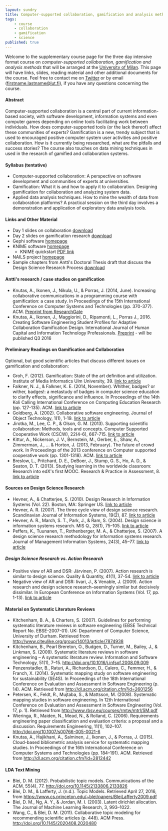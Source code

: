 ```yaml
---
layout: sundry
title: Computer-supported collaboration, gamification and analysis methods
tags:
    - course
    - collaboration
    - gamification
    - science
published: true
---
```


Welcome to the supplementary course page for the three day intensive format course on *computer-supported collaboration, gamification and analysis methods* that will be arranged at the [University of Milan](http://www.unimi.it/). This page will have links, slides, reading material and other additional documents for the course. Feel free to contact me on [Twitter](https://twitter.com/aknutas) or by email (firstname.lastname@lut.fi), if you have any questions concerning the course.

#### Abstract
Computer-supported collaboration is a central part of current information-based society, with software development, information systems and even computer games depending on online tools facilitating work between individuals. How does computer-supported tools (or the lack thereof) affect these communities of experts? Gamification is a new, trendy subject that is used to encouraged positive computer system user activities and positive collaboration. How is it currently being researched, what are the pitfalls and success stories? The course also touches on data mining techniques in used in the research of gamified and collaboration systems.

#### Syllabus (tentative)
* Computer-supported collaboration: A perspective on software development and communities of experts at universities.
* Gamification: What it is and how to apply it to collaboration. Designing gamification for collaboration and analyzing system data. 
* Applied data analysis techniques. How to mine the wealth of data from collaboration platforms? A practical session on the third day involves a demonstration and application of exploratory data analysis tools.

#### Links and Other Material
* Day 1 slides on collaboration [download](https://onedrive.live.com/redir?resid=8C3643CF8B080776!91327&authkey=!AKxjEA1rpe9To4o&ithint=file%2cpptx)
* Day 2 slides on gamification research [download](https://onedrive.live.com/redir?resid=8C3643CF8B080776!91374&authkey=!AG17_FgfDhlZI4I&ithint=file%2cpptx)
* Gephi software [homepage](https://gephi.org/)
* KNIME software [homepage](http://www.knime.org/)
  * KNIME quickstart [PDF link](https://tech.knime.org/files/KNIME_quickstart.pdf) 
* NAILS project [homepage](http://nailsproject.net/) 
* Sample chapters from Antti's Doctoral Thesis draft that discuss the Design Science Research Process [download](https://onedrive.live.com/redir?resid=8C3643CF8B080776!91491&authkey=!ANTAEGQMM0Mjdfc&ithint=file%2cpdf)

#### Antti's research / case studies on gamification
* Knutas, A., Ikonen, J., Nikula, U., & Porras, J. (2014, June). Increasing collaborative communications in a programming course with gamification: a case study. In Proceedings of the 15th International Conference on Computer Systems and Technologies (pp. 370-377). ACM. [Preprint from ResearchGate](https://www.researchgate.net/publication/268060789_Increasing_collaborative_communications_in_a_programming_course_with_gamification_A_case_study?ev=prf_pub)
* Knutas, A., Ikonen, J., Maggiorini, D., Ripamonti, L., Porras J., 2016. Creating Software Engineering Student Profiles for Adaptive Collaboration Gamification Design. International Journal of Human Capital and Information Technology Professionals. [Preprint](https://onedrive.live.com/redir?resid=8C3643CF8B080776!91355&authkey=!AID_pXSiDTc3868&ithint=file%2cpdf) - will be published Q3 2016

#### Preliminary Readings on Gamification and Collaboration
Optional, but good scientific articles that discuss different issues on gamification and collaboration:

* Groh, F. (2012). Gamification: State of the art definition and utilization. Institute of Media Informatics Ulm University, 39. [link to article](http://d-nb.info/1020022604/34/#page=39)
* Falkner, N. J., & Falkner, K. E. (2014, November). Whither, badges? or wither, badges!: a metastudy of badges in computer science education to clarify effects, significance and influence. In Proceedings of the 14th Koli Calling International Conference on Computing Education Research (pp. 127-135). ACM. [link to article](http://dl.acm.org/citation.cfm?id=2674698)
* Goldberg, A. (2002). Collaborative software engineering. Journal of Object Technology, 1(1), 1-19. [link to article](http://www.jot.fm/issues/issue_2002_05/column1/)
* Jirotka, M., Lee, C. P., & Olson, G. M. (2013). Supporting scientific collaboration: Methods, tools and concepts. Computer Supported Cooperative Work (CSCW), 22(4-6), 667-715. [link to article](http://link.springer.com/article/10.1007/s10606-012-9184-0/fulltext.html)
* Kittur, A., Nickerson, J. V., Bernstein, M., Gerber, E., Shaw, A., Zimmerman, J., ... & Horton, J. (2013, February). The future of crowd work. In Proceedings of the 2013 conference on Computer supported cooperative work (pp. 1301-1318). ACM. [link to article](http://www2.cs.siu.edu/~dche2/files/futureofcrowdwork-cscw2013.pdf)
* Breslow, L., Pritchard, D. E., DeBoer, J., Stump, G. S., Ho, A. D., & Seaton, D. T. (2013). Studying learning in the worldwide classroom: Research into edX's first MOOC. Research & Practice in Assessment, 8. [link to article](https://goo.gl/0G9I06)

#### Sources on Design Science Research
* Hevner, A., & Chatterjee, S. (2010). Design Research in Information Systems (Vol. 22). Boston, MA: Springer US. [link to article](http://link.springer.com/10.1007/978-1-4419-5653-8)
* Hevner, A. R. (2007). The three cycle view of design science research. Scandinavian Journal of Information Systems, 19(2), 87. [link to article](http://community.mis.temple.edu/seminars/files/2009/10/Hevner-SJIS.pdf)
* Hevner, A. R., March, S. T., Park, J., & Ram, S. (2004). Design science in information systems research. MIS Q., 28(1), 75–105. [link to article](http://dl.acm.org/citation.cfm?id=2017212.2017217)
* Peffers, K., Tuunanen, T., Rothenberger, M. A., & Chatterjee, S. (2007). A design science research methodology for information systems research. Journal of Management Information Systems, 24(3), 45–77. [link to article](http://mesharpe.metapress.com/index/276818W6PN4T5483.pdf)

##### Design Science Research vs. Action Research
* Positive view of AR and DSR: Järvinen, P. (2007). Action research is similar to design science. Quality & Quantity, 41(1), 37-54. [link to article](http://link.springer.com/article/10.1007/s11135-005-5427-1)
* Negative view of AR and DSR: Iivari, J., & Venable, J. (2009). Action research and design science research–seemingly similar but decisively dissimilar. In European Conference on Information Systems (Vol. 17, pp. 1-13). [link to article](http://aisel.aisnet.org/cgi/viewcontent.cgi?article=1025&context=ecis2009)

#### Material on Systematic Literature Reviews
* Kitchenham, B. A., & Charters, S. (2007). Guidelines for performing systematic literature reviews in software engineering (EBSE Technical Report No. EBSE-2007-01). UK: Department of Computer Science, University of Durham. Retrieved from <http://www.citeulike.org/group/14013/article/7874938>
* Kitchenham, B., Pearl Brereton, O., Budgen, D., Turner, M., Bailey, J., & Linkman, S. (2009). Systematic literature reviews in software engineering – A systematic literature review. Information and Software Technology, 51(1), 7–15. <http://doi.org/10.1016/j.infsof.2008.09.009>
* Penzenstadler, B., Raturi, A., Richardson, D., Calero, C., Femmer, H., & Franch, X. (2014). Systematic mapping study on software engineering for sustainability (SE4S). In Proceedings of the 18th International Conference on Evaluation and Assessment in Software Engineering (p. 14). ACM. Retrieved from <http://dl.acm.org/citation.cfm?id=2601256>
* Petersen, K., Feldt, R., Mujtaba, S., & Mattsson, M. (2008). Systematic mapping studies in software engineering. In 12th International Conference on Evaluation and Assessment in Software Engineering (Vol. 17, p. 1). Retrieved from <http://www.rbsv.eu/courses/rmtw/mtrl/SM.pdf>
* Wieringa, R., Maiden, N., Mead, N., & Rolland, C. (2006). Requirements engineering paper classification and evaluation criteria: a proposal and a discussion. Requirements Engineering, 11(1), 102–107. <http://doi.org/10.1007/s00766-005-0021-6>
* Knutas, A., Hajikhani, A., Salminen, J., Ikonen, J., & Porras, J. (2015). Cloud-based bibliometric analysis service for systematic mapping studies. In Proceedings of the 16th International Conference on Computer Systems and Technologies (pp. 184–191). ACM. Retrieved from <http://dl.acm.org/citation.cfm?id=2812442>

#### LDA Text Mining
* Blei, D. M. (2012). Probabilistic topic models. Communications of the ACM, 55(4), 77. <http://doi.org/10.1145/2133806.2133826>
* Blei, D. M., & Lafferty, J. (n.d.). Topic Models. Retrieved April 27, 2016, from <https://www.cs.princeton.edu/~blei/papers/BleiLafferty2009.pdf>
* Blei, D. M., Ng, A. Y., & Jordan, M. I. (2003). Latent dirichlet allocation. The Journal of Machine Learning Research, 3, 993–1022.
* Wang, C., & Blei, D. M. (2011). Collaborative topic modeling for recommending scientific articles (p. 448). ACM Press. <http://doi.org/10.1145/2020408.2020480>
